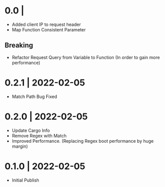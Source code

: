 # 0.0 |

- Added client IP to request header
- Map Function Consistent Parameter

## Breaking

- Refactor Request Query from Variable to Function (In order to gain more
  performance)

# 0.2.1 | 2022-02-05

- Match Path Bug Fixed

# 0.2.0 | 2022-02-05

- Update Cargo Info
- Remove Regex with Match
- Improved Performance. (Replacing Regex boot performance by huge margin)

# 0.1.0 | 2022-02-05

- Initial Publish
